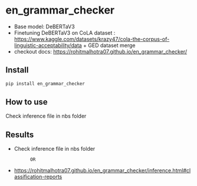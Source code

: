 # en_grammar_checker


<!-- WARNING: THIS FILE WAS AUTOGENERATED! DO NOT EDIT! -->

- Base model: DeBERTaV3
- Finetuning DeBERTaV3 on CoLA dataset :
  https://www.kaggle.com/datasets/krazy47/cola-the-corpus-of-linguistic-acceptability/data +
  GED dataset merge
- checkout docs: https://rohitmalhotra07.github.io/en_grammar_checker/

## Install

``` sh
pip install en_grammar_checker
```

## How to use

Check inference file in nbs folder

## Results

- Check inference file in nbs folder

            OR

- https://rohitmalhotra07.github.io/en_grammar_checker/inference.html#classification-reports
